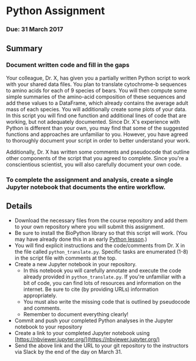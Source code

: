 # Python Assignment

### Due: 31 March 2017

## Summary

### Document written code and fill in the gaps

Your colleague, Dr. X, has given you a partially written Python script to work with your shared data files. 
You plan to translate cytochrome-b sequences to amino acids for each of 9 species of bears. 
You will then compute some simple summaries of the amino-acid composition of these sequences and add these values to a DataFrame, which already contains the average adult mass of each species. 
You will additionally create some plots of your data. 
In this script you will find one function and additional lines of code that are working, but not adequately documented. Since Dr. X's experience with Python is different than your own, you may find that some of the suggested functions and approaches are unfamiliar to you. However, you have agreed to thoroughly document your script in order to better understand your work.

Additionally, Dr. X has written some comments and pseudocode that outline other components of the script that you agreed to complete. Since you're a conscientious scientist, you will also carefully document your own code.

### To complete the assignment and analysis, create a single Jupyter notebook that documents the entire workflow. 

## Details

* Download the necessary files from the course repository and add them to your own repository where you will submit this assignment.
* Be sure to install the BioPython library so that this script will work. (You may have already done this in an early [Python lesson](https://eeob-biodata.github.io/2017-python-programming/02-datatypes).)
* You will find explicit instructions and the code/comments from Dr. X in the file called `python_translate.py`.
Specific tasks are enumerated (1-8) in the script file with comments at the top.
* Create a new Jupyter notebook in your repository. 
    * In this notebook you will carefully annotate and execute the code already provided in `python_translate.py`. If you're unfamiliar with a bit of code, you can find lots of resources and information on the internet. Be sure to cite (by providing URLs) information appropriately. 
    * You must also write the missing code that is outlined by pseudocode and comments.
    * Remember to document everything clearly!
* Commit and push your completed Python analyses in the Jupyter notebook to your repository
* Create a link to your completed Jupyter notebook using [https://nbviewer.jupyter.org/](https://nbviewer.jupyter.org/)
* Send the above link and the URL to your git repository to the instructors via Slack by the end of the day on March 31.


